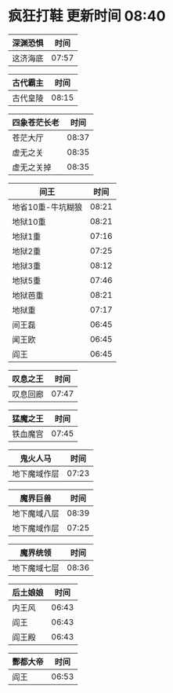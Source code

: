 # 疯狂打鞋 更新时间 08:40

| 深渊恐惧   | 时间    |
|--------|-------|
| 这济海底 | 07:57 |

| 古代霸主   | 时间    |
|--------|-------|
| 古代皇陵 | 08:15 |

| 四象苍茫长老   | 时间    |
|--------|-------|
| 苍茫大厅 | 08:37 |
| 虚无之关 | 08:35 |
| 虚无之关掉 | 08:35 |

| 间王   | 时间    |
|--------|-------|
| 地省10重-牛坑糊狼 | 08:21 |
| 地狱10重 | 08:21 |
| 地狱1重 | 07:16 |
| 地狱2重 | 07:25 |
| 地狱3重 | 08:12 |
| 地狱5重 | 07:46 |
| 地狱芭重 | 08:21 |
| 地狱重 | 07:17 |
| 间王磊 | 06:45 |
| 闻王欧 | 06:45 |
| 阎王 | 06:45 |

| 叹息之王   | 时间    |
|--------|-------|
| 叹息回廊 | 07:47 |

| 猛魔之王   | 时间    |
|--------|-------|
| 铁血魔宫 | 07:45 |

| 鬼火人马   | 时间    |
|--------|-------|
| 地下魔域作层 | 07:23 |

| 魔界巨兽   | 时间    |
|--------|-------|
| 地下魔域八层 | 08:39 |
| 地下魔域作层 | 07:25 |

| 魔界统领   | 时间    |
|--------|-------|
| 地下魔域七层 | 08:36 |

| 后土娘娘   | 时间    |
|--------|-------|
| 内王风 | 06:43 |
| 阎王 | 06:43 |
| 阎王殿 | 06:43 |

| 酆都大帝   | 时间    |
|--------|-------|
| 阎王 | 06:53 |